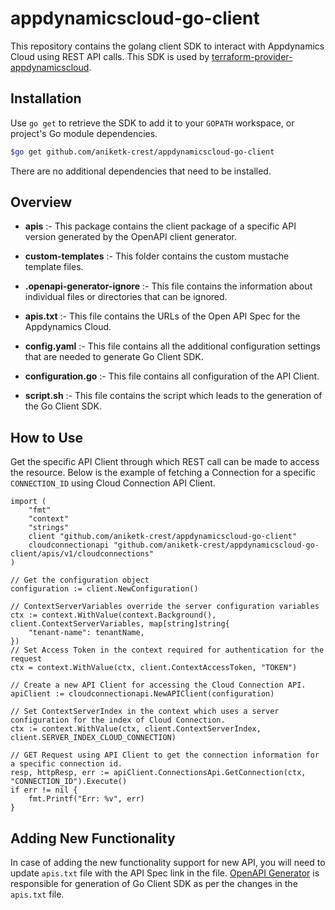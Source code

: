 # appdynamicscloud-go-client

 This repository contains the golang client SDK to interact with Appdynamics Cloud using REST API calls. This SDK is used by [terraform-provider-appdynamicscloud](https://github.com/AniketK-Crest/terraform-provider-appdynamicscloud).

## Installation

Use `go get` to retrieve the SDK to add it to your `GOPATH` workspace, or project's Go module dependencies.


```sh
$go get github.com/aniketk-crest/appdynamicscloud-go-client
```

There are no additional dependencies that need to be installed.

## Overview
  
* <strong>apis</strong> :- This package contains the client package of a specific API version generated by the OpenAPI client generator.

* <strong>custom-templates</strong> :- This folder contains the custom mustache template files.

* <strong>.openapi-generator-ignore</strong> :- This file contains the information about individual files or directories that can be ignored.

* <strong>apis.txt</strong> :- This file contains the URLs of the Open API Spec for the Appdynamics Cloud.

* <strong>config.yaml</strong> :- This file contains all the additional configuration settings that are needed to generate Go Client SDK.

* <strong>configuration.go</strong> :- This file contains all configuration of the API Client.

* <strong>script.sh</strong> :- This file contains the script which leads to the generation of the Go Client SDK.

## How to Use ##
Get the specific API Client through which REST call can be made to access the resource. Below is the example of fetching a Connection for a specific `CONNECTION_ID` using Cloud Connection API Client.

```golang
import (
    "fmt"
    "context"
    "strings"
    client "github.com/aniketk-crest/appdynamicscloud-go-client"
    cloudconnectionapi "github.com/aniketk-crest/appdynamicscloud-go-client/apis/v1/cloudconnections"
)

// Get the configuration object
configuration := client.NewConfiguration()

// ContextServerVariables override the server configuration variables
ctx := context.WithValue(context.Background(), client.ContextServerVariables, map[string]string{
    "tenant-name": tenantName,
})
// Set Access Token in the context required for authentication for the request
ctx = context.WithValue(ctx, client.ContextAccessToken, "TOKEN")

// Create a new API Client for accessing the Cloud Connection API.
apiClient := cloudconnectionapi.NewAPIClient(configuration)

// Set ContextServerIndex in the context which uses a server configuration for the index of Cloud Connection.
ctx := context.WithValue(ctx, client.ContextServerIndex, client.SERVER_INDEX_CLOUD_CONNECTION)

// GET Request using API Client to get the connection information for a specific connection id.
resp, httpResp, err := apiClient.ConnectionsApi.GetConnection(ctx, "CONNECTION_ID").Execute()
if err != nil {
    fmt.Printf("Err: %v", err)
}

```

## Adding New Functionality ##
In case of adding the new functionality support for new API, you will need to update `apis.txt` file with the API Spec link in the file. [OpenAPI Generator](https://openapi-generator.tech/) is responsible for generation of Go Client SDK as per the changes in the `apis.txt` file. 
